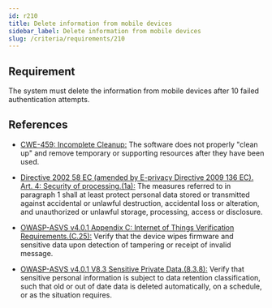 ```yaml
---
id: r210
title: Delete information from mobile devices
sidebar_label: Delete information from mobile devices
slug: /criteria/requirements/210
---
```


## Requirement

The system must delete the information
from mobile devices
after 10 failed authentication attempts.

## References

- [CWE-459: Incomplete Cleanup:](https://cwe.mitre.org/data/definitions/459.html)
  The software does not properly "clean up" and remove temporary or supporting
  resources after they have been used.

- [Directive 2002 58 EC (amended by E-privacy Directive 2009 136 EC). Art. 4:
  Security of processing.(1a):](https://eur-lex.europa.eu/legal-content/EN/TXT/PDF/?uri=CELEX:02002L0058-20091219)
  The measures referred to
  in paragraph 1 shall at least protect
  personal data stored or transmitted
  against accidental or unlawful destruction,
  accidental loss or alteration,
  and unauthorized or unlawful storage,
  processing, access or disclosure.

- [OWASP-ASVS v4.0.1 Appendix C: Internet of Things Verification Requirements.(C.25):](https://owasp.org/www-pdf-archive/OWASP_Application_Security_Verification_Standard_4.0-en.pdf)
  Verify that the device wipes firmware
  and sensitive data upon detection
  of tampering or receipt
  of invalid message.

- [OWASP-ASVS v4.0.1 V8.3 Sensitive Private Data.(8.3.8):](https://owasp.org/www-pdf-archive/OWASP_Application_Security_Verification_Standard_4.0-en.pdf)
  Verify that sensitive personal information
  is subject to data retention classification,
  such that old or out of date data
  is deleted automatically,
  on a schedule,
  or as the situation requires.
